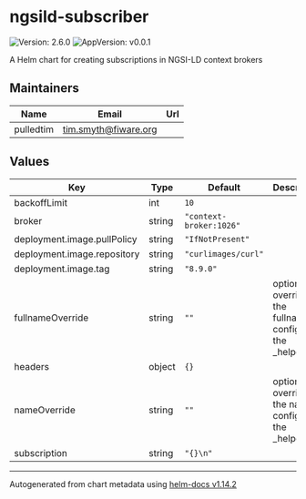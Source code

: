 # ngsild-subscriber

![Version: 2.6.0](https://img.shields.io/badge/Version-2.6.0-informational?style=flat-square) ![AppVersion: v0.0.1](https://img.shields.io/badge/AppVersion-v0.0.1-informational?style=flat-square)

A Helm chart for creating subscriptions in NGSI-LD context brokers

## Maintainers

| Name | Email | Url |
| ---- | ------ | --- |
| pulledtim | <tim.smyth@fiware.org> |  |

## Values

| Key | Type | Default | Description |
|-----|------|---------|-------------|
| backoffLimit | int | `10` |  |
| broker | string | `"context-broker:1026"` |  |
| deployment.image.pullPolicy | string | `"IfNotPresent"` |  |
| deployment.image.repository | string | `"curlimages/curl"` |  |
| deployment.image.tag | string | `"8.9.0"` |  |
| fullnameOverride | string | `""` | option to override the fullname config in the _helpers.tpl |
| headers | object | `{}` |  |
| nameOverride | string | `""` | option to override the name config in the _helpers.tpl |
| subscription | string | `"{}\n"` |  |

----------------------------------------------
Autogenerated from chart metadata using [helm-docs v1.14.2](https://github.com/norwoodj/helm-docs/releases/v1.14.2)
